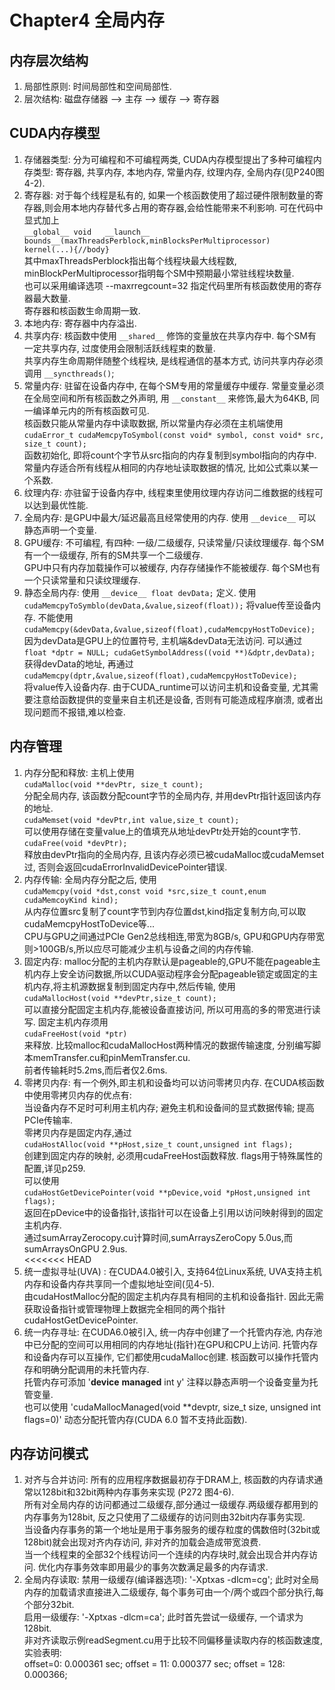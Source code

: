 # Chapter4 全局内存  
## 内存层次结构  
1) 局部性原则: 时间局部性和空间局部性.  
2) 层次结构: 磁盘存储器 --> 主存 --> 缓存 --> 寄存器  
## CUDA内存模型  
1) 存储器类型: 分为可编程和不可编程两类, CUDA内存模型提出了多种可编程内存类型: 寄存器, 共享内存, 本地内存, 常量内存, 纹理内存, 全局内存(见P240图4-2).  
2) 寄存器: 对于每个线程是私有的, 如果一个核函数使用了超过硬件限制数量的寄存器,则会用本地内存替代多占用的寄存器,会给性能带来不利影响. 可在代码中显式加上  
`__global__ void  
__launch__ bounds__(maxThreadsPerblock,minBlocksPerMultiprocessor)  
kernel(...){//body}`  
其中maxThreadsPerblock指出每个线程块最大线程数, minBlockPerMultiprocessor指明每个SM中预期最小常驻线程块数量.  
也可以采用编译选项 --maxrregcount=32 指定代码里所有核函数使用的寄存器最大数量.  
寄存器和核函数生命周期一致.  
3) 本地内存: 寄存器中内存溢出.  
4) 共享内存: 核函数中使用 `__shared__` 修饰的变量放在共享内存中. 每个SM有一定共享内存, 过度使用会限制活跃线程束的数量.  
共享内存生命周期伴随整个线程块, 是线程通信的基本方式, 访问共享内存必须调用 `__syncthreads()`;  
5) 常量内存: 驻留在设备内存中, 在每个SM专用的常量缓存中缓存. 常量变量必须在全局空间和所有核函数之外声明, 用 `__constant__` 来修饰,最大为64KB, 同一编译单元内的所有核函数可见.  
核函数只能从常量内存中读取数据, 所以常量内存必须在主机端使用  
`cudaError_t cudaMemcpyToSymbol(const void* symbol, const void* src, size_t count);`  
函数初始化, 即将count个字节从src指向的内存复制到symbol指向的内存中.  
常量内存适合所有线程从相同的内存地址读取数据的情况, 比如公式乘以某一个系数.  
6) 纹理内存: 亦驻留于设备内存中, 线程束里使用纹理内存访问二维数据的线程可以达到最优性能.  
7) 全局内存: 是GPU中最大/延迟最高且经常使用的内存. 使用 `__device__` 可以静态声明一个变量.  
8) GPU缓存: 不可编程, 有四种: 一级/二级缓存, 只读常量/只读纹理缓存. 每个SM有一个一级缓存, 所有的SM共享一个二级缓存.  
GPU中只有内存加载操作可以被缓存, 内存存储操作不能被缓存. 每个SM也有一个只读常量和只读纹理缓存.  
9) 静态全局内存: 使用 `__device__ float devData;` 定义. 使用  
`cudaMemcpyToSymblo(devData,&value,sizeof(float));` 将value传至设备内存. 不能使用  
`cudaMemcpy(&devData,&value,sizeof(float),cudaMemcpyHostToDevice);`  
因为devData是GPU上的位置符号, 主机端&devData无法访问. 可以通过  
`float *dptr = NULL; cudaGetSymbolAddress((void **)&dptr,devData);` 获得devData的地址, 再通过  
`cudaMemcpy(dptr,&value,sizeof(float),cudaMemcpyHostToDevice);`  
将value传入设备内存. 由于CUDA_runtime可以访问主机和设备变量, 尤其需要注意给函数提供的变量来自主机还是设备, 否则有可能造成程序崩溃, 或者出现问题而不报错,难以检查.  
## 内存管理
1) 内存分配和释放: 主机上使用  
`cudaMalloc(void **devPtr, size_t count);`  
分配全局内存, 该函数分配count字节的全局内存, 并用devPtr指针返回该内存的地址.  
`cudaMemset(void *devPtr,int value,size_t count);`  
可以使用存储在变量value上的值填充从地址devPtr处开始的count字节.  
`cudaFree(void *devPtr);`  
释放由devPtr指向的全局内存, 且该内存必须已被cudaMalloc或cudaMemset过, 否则会返回cudaErrorInvalidDevicePointer错误.  
2) 内存传输: 全局内存分配之后, 使用  
`cudaMemcpy(void *dst,const void *src,size_t count,enum cudaMemcoyKind kind);`  
从内存位置src复制了count字节到内存位置dst,kind指定复制方向,可以取cudaMemcpyHostToDevice等...  
CPU与GPU之间通过PCIe Gen2总线相连,带宽为8GB/s, GPU和GPU内存带宽则>100GB/s,所以应尽可能减少主机与设备之间的内存传输.  
3) 固定内存: malloc分配的主机内存默认是pageable的,GPU不能在pageable主机内存上安全访问数据,所以CUDA驱动程序会分配pageable锁定或固定的主机内存,将主机源数据复制到固定内存中,然后传输, 使用  
`cudaMallocHost(void **devPtr,size_t count);`  
可以直接分配固定主机内存,能被设备直接访问, 所以可用高的多的带宽进行读写. 固定主机内存须用  
`cudaFreeHost(void *ptr)`  
来释放. 比较malloc和cudaMallocHost两种情况的数据传输速度, 分别编写脚本memTransfer.cu和pinMemTransfer.cu.  
前者传输耗时5.2ms,而后者仅2.6ms.  
4) 零拷贝内存: 有一个例外,即主机和设备均可以访问零拷贝内存. 在CUDA核函数中使用零拷贝内存的优点有:  
当设备内存不足时可利用主机内存; 避免主机和设备间的显式数据传输; 提高PCIe传输率.  
零拷贝内存是固定内存,通过  
`cudaHostAlloc(void **pHost,size_t count,unsigned int flags);`  
创建到固定内存的映射, 必须用cudaFreeHost函数释放. flags用于特殊属性的配置,详见p259.  
可以使用  
`cudaHostGetDevicePointer(void **pDevice,void *pHost,unsigned int flags);`  
返回在pDevice中的设备指针,该指针可以在设备上引用以访问映射得到的固定主机内存.  
通过sumArrayZerocopy.cu计算时间,sumArraysZeroCopy 5.0us,而sumArraysOnGPU 2.9us.  
<<<<<<< HEAD
5) 统一虚拟寻址(UVA) : 在CUDA4.0被引入, 支持64位Linux系统, UVA支持主机内存和设备内存共享同一个虚拟地址空间(见4-5).  
由cudaHostMalloc分配的固定主机内存具有相同的主机和设备指针. 因此无需获取设备指针或管理物理上数据完全相同的两个指针cudaHostGetDevicePointer.  
6) 统一内存寻址: 在CUDA6.0被引入, 统一内存中创建了一个托管内存池, 内存池中已分配的空间可以用相同的内存地址(指针)在GPU和CPU上访问. 托管内存和设备内存可以互操作, 它们都使用cudaMalloc创建. 核函数可以操作托管内存和明确分配调用的未托管内存.  
托管内存可添加 '__device__ __managed__ int y' 注释以静态声明一个设备变量为托管变量.  
也可以使用 'cudaMallocManaged(void **devptr, size_t size, unsigned int flags=0)' 动态分配托管内存(CUDA 6.0 暂不支持此函数).  
## 内存访问模式
1) 对齐与合并访问: 所有的应用程序数据最初存于DRAM上, 核函数的内存请求通常以128bit和32bit两种内存事务来实现 (P272 图4-6).  
所有对全局内存的访问都通过二级缓存,部分通过一级缓存.两级缓存都用到的内存事务为128bit, 反之只使用了二级缓存的访问则由32bit内存事务实现.  
当设备内存事务的第一个地址是用于事务服务的缓存粒度的偶数倍时(32bit或128bit)就会出现对齐内存访问, 非对齐的加载会造成带宽浪费.  
当一个线程束的全部32个线程访问一个连续的内存块时,就会出现合并内存访问. 优化内存事务效率即用最少的事务次数满足最多的内存请求.  
2) 全局内存读取: 禁用一级缓存(编译器选项): '-Xptxas -dlcm=cg'; 此时对全局内存的加载请求直接进入二级缓存, 每个事务可由一个/两个或四个部分执行,每个部分32bit.  
启用一级缓存: '-Xptxas -dlcm=ca'; 此时首先尝试一级缓存, 一个请求为128bit.  
非对齐读取示例readSegment.cu用于比较不同偏移量读取内存的核函数速度, 实验表明:  
offset=0: 0.000361 sec; offset = 11: 0.000377 sec; offset = 128: 0.000366;  








